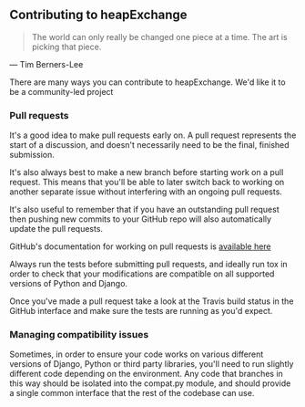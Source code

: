 ## Contributing to heapExchange

 > The world can only really be changed one piece at a time. 
   The art is picking that piece.

   — Tim Berners-Lee 

There are many ways you can contribute to heapExchange.
 We'd like it to be a community-led project

### Pull requests

It's a good idea to make pull requests early on. 
A pull request represents the start of a discussion, and doesn't necessarily need to be the final, finished submission.

It's also always best to make a new branch before starting work on a pull request.
 This means that you'll be able to later switch back to working on another separate issue without interfering with an ongoing pull requests.

It's also useful to remember that if you have an outstanding pull request then pushing new commits to your GitHub repo will also automatically update the pull requests.

GitHub's documentation for working on pull requests is [available here](https://help.github.com/articles/using-pull-requests)

Always run the tests before submitting pull requests, and ideally run tox in order to check that your modifications are compatible on all supported versions of Python and Django.

Once you've made a pull request take a look at the Travis build status in the GitHub interface and make sure the tests are running as you'd expect.

### Managing compatibility issues

Sometimes, in order to ensure your code works on various different versions of Django, Python or third party libraries, you'll need to run slightly different code depending on the environment. Any code that branches in this way should be isolated into the compat.py module, and should provide a single common interface that the rest of the codebase can use.
